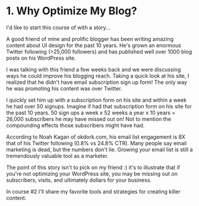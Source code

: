 # 1. Why Optimize My Blog?

I'd like to start this course of with a story...

A good friend of mine and prolific blogger has been writing amazing content about UI design for the past 10 years. He's grown an enormous Twitter following (>25,000 followers) and has published well over 1000 blog posts on his WordPress site.

I was talking with this friend a few weeks back and we were discussing ways he could improve his blogging reach. Taking a quick look at his site, I realized that he didn't have email subscription sign up form! The only way he was promoting his content was over Twitter.

I quickly set him up with a subscription form on his site and within a week he had over 50 signups. Imagine if had that subscription form on his site for the past 10 years. 50 sign ups a week x 52 weeks a year x 10 years = 26,000 subscribers he may have missed out on! Not to mention the compounding effects those subscribers might have had.

According to Noah Kagan of okdork.com, his email list engagement is 8X that of his Twitter following (0.8% vs 24.8% CTR). Many people say email marketing is dead, but the numbers don't lie. Growing your email list is still a tremendously valuable tool as a marketer.

The point of this story isn't to pick on my friend :) it's to illustrate that if you're not optimizing your WordPress site, you may be missing out on subscribers, visits, and ultimately dollars for your business.

In course #2 I'll share my favorite tools and strategies for creating killer content.